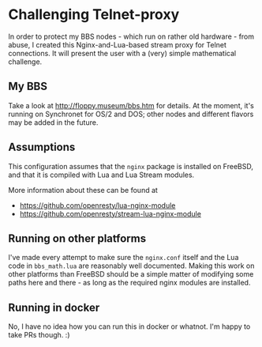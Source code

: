 # Challenging Telnet-proxy

In order to protect my BBS nodes - which run on rather old hardware - from abuse, I created this Nginx-and-Lua-based stream proxy for Telnet connections. It will present the user with a (very) simple mathematical challenge.

## My BBS
Take a look at http://floppy.museum/bbs.htm for details. At the moment, it's running on Synchronet for OS/2 and DOS; other nodes and different flavors may be added in the future.

## Assumptions
This configuration assumes that the `nginx` package is installed on FreeBSD, and that it is compiled with Lua and Lua Stream modules.

More information about these can be found at
- https://github.com/openresty/lua-nginx-module
- https://github.com/openresty/stream-lua-nginx-module

## Running on other platforms
I've made every attempt to make sure the `nginx.conf` itself and the Lua code in `bbs_math.lua` are reasonably well documented. Making this work on other platforms than FreeBSD should be a simple matter of modifying some paths here and there - as long as the required nginx modules are installed.

## Running in docker
No, I have no idea how you can run this in docker or whatnot. I'm happy to take PRs though. :)
